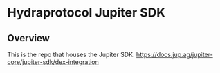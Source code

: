 # Hydraprotocol Jupiter SDK

## Overview

This is the repo that houses the Jupiter SDK.
https://docs.jup.ag/jupiter-core/jupiter-sdk/dex-integration
